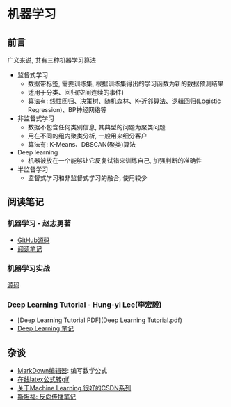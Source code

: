 # 机器学习

## 前言
广义来说, 共有三种机器学习算法
- 监督式学习
    - 数据带标签, 需要训练集, 根据训练集得出的学习函数为新的数据预测结果
    - 适用于分类、回归(空间连续的事件)
    - 算法有: 线性回归、决策树、随机森林、K-近邻算法、逻辑回归(Logistic Regression)、BP神经网络等
- 非监督式学习
    - 数据不包含任何类别信息, 其典型的问题为聚类问题
    - 用在不同的组内聚类分析, 一般用来细分客户
    - 算法有: K-Means、DBSCAN(聚类)算法
- Deep learning
    - 机器被放在一个能够让它反复试错来训练自己, 加强判断的准确性
- 半监督学习
    - 监督式学习和非监督式学习的融合, 使用较少
    
    
## 阅读笔记

### 机器学习 - 赵志勇著
- [GitHub源码](https://github.com/zhaozhiyong19890102/Python-Machine-Learning-Algorithm)
- [阅读笔记](PythonMachineLearning/ReadNote.md)

### 机器学习实战
[源码](https://github.com/pbharrin/machinelearninginaction)

### Deep Learning Tutorial - Hung-yi Lee(李宏毅)
- [Deep Learning Tutorial PDF](Deep Learning Tutorial.pdf)
- [Deep Learning 笔记](DeepLearningTutorial/Deep%20Learning.md)


## 杂谈
- [MarkDown编辑器](https://typora.io/): 编写数学公式
- [在线latex公式转gif](https://www.codecogs.com/latex/eqneditor.php)
- [关于Machine Learning 很好的CSDN系列](https://blog.csdn.net/itplus)
- [斯坦福: 反向传播笔记](Stanford%20Backprop%20Note.pdf)
